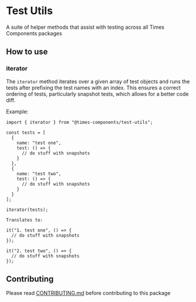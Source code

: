 # Test Utils

A suite of helper methods that assist with testing across all Times Components
packages

## How to use

### iterator

The `iterator` method iterates over a given array of test objects and runs the
tests after prefixing the test names with an index. This ensures a correct
ordering of tests, particularly snapshot tests, which allows for a better code
diff.

Example:

```
import { iterator } from "@times-components/test-utils";

const tests = [
  {
    name: "test one",
    test: () => {
      // do stuff with snapshots
    }
  },
  {
    name: "test two",
    test: () => {
      // do stuff with snapshots
    }
  }
];

iterator(tests);

Translates to:

it("1. test one", () => {
  // do stuff with snapshots
});

it("2. test two", () => {
  // do stuff with snapshots
});
```

## Contributing

Please read [CONTRIBUTING.md](./CONTRIBUTING.md) before contributing to this
package
